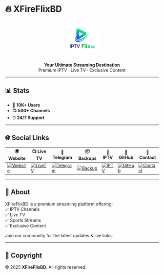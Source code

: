 # 🔥 XFireFlixBD

<p align="center">
  <img src="logo/logo.jpg" alt="XFireFlixBD Logo" width="120" height="120" style="border-radius:50%;">
</p>

<p align="center">
  <b>Your Ultimate Streaming Destination</b><br>
  Premium IPTV · Live TV · Exclusive Content
</p>

---

## 📊 Stats

- 👥 **10K+ Users**  
- 📺 **500+ Channels**  
- ⏰ **24/7 Support**

---

## 🌐 Social Links

| 🌍 Website | 📺 Live TV | 💬 Telegram | 📦 Backups | 📡 IPTV | 🐙 GitHub | 📩 Contact |
|------------|------------|-------------|------------|---------|-----------|------------|
| [![Website](https://img.shields.io/badge/Website-XFireFlixBD-blue?style=for-the-badge&logo=firefox)](https://xfireflixbd.pages.dev) | [![LiveTV](https://img.shields.io/badge/Live%20TV-Watch-red?style=for-the-badge&logo=tv)](https://xfireflix.pages.dev) | [![Telegram](https://img.shields.io/badge/Join-Telegram-blue?style=for-the-badge&logo=telegram)](https://t.me/xfireflix) | [![Backup](https://img.shields.io/badge/Backups-Telegram-lightgrey?style=for-the-badge&logo=database)](https://t.me/xfireflixbackup) | [![IPTV](https://img.shields.io/badge/IPTV-Telegram-green?style=for-the-badge&logo=satellite)](https://t.me/IPTVFlixBD) | [![GitHub](https://img.shields.io/badge/GitHub-IPTVFlixBD-black?style=for-the-badge&logo=github)](https://github.com/IPTVFlixBD) | [![Contact](https://img.shields.io/badge/Contact-Telegram-informational?style=for-the-badge&logo=telegram)](https://t.me/abusaeedx) |

---

## 🚀 About

XFireFlixBD is a premium streaming platform offering:  
✅ IPTV Channels  
✅ Live TV  
✅ Sports Streams  
✅ Exclusive Content  

Join our community for the latest updates & live links.  

---

## 📅 Copyright

© 2025 **XFireFlixBD**. All rights reserved.
